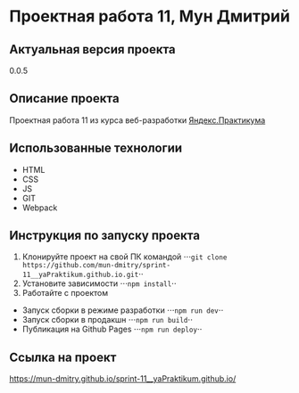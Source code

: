 # Проектная работа 11, Мун Дмитрий
## Актуальная версия проекта
0.0.5
## Описание проекта
Проектная работа 11 из курса веб-разработки [Яндекс.Практикума](https://praktikum.yandex.ru/)
## Использованные технологии
- HTML
- CSS
- JS
- GIT
- Webpack
## Инструкция по запуску проекта
1. Клонируйте проект на свой ПК командой
⋅⋅⋅`git clone https://github.com/mun-dmitry/sprint-11__yaPraktikum.github.io.git`⋅⋅
2. Установите зависимости
⋅⋅⋅`npm install`⋅⋅
3. Работайте с проектом
- Запуск сборки в режиме разработки
⋅⋅⋅`npm run dev`⋅⋅
- Запуск сборки в продакшн
⋅⋅⋅`npm run build`⋅⋅
- Публикация на Github Pages
⋅⋅⋅`npm run deploy`⋅⋅
## Ссылка на проект
https://mun-dmitry.github.io/sprint-11__yaPraktikum.github.io/